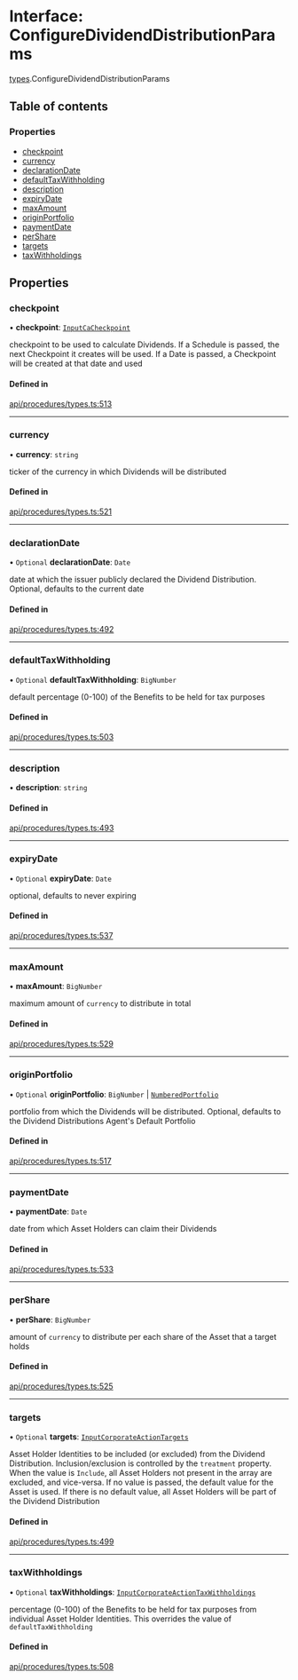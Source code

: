 # Interface: ConfigureDividendDistributionParams

[types](../wiki/types).ConfigureDividendDistributionParams

## Table of contents

### Properties

- [checkpoint](../wiki/types.ConfigureDividendDistributionParams#checkpoint)
- [currency](../wiki/types.ConfigureDividendDistributionParams#currency)
- [declarationDate](../wiki/types.ConfigureDividendDistributionParams#declarationdate)
- [defaultTaxWithholding](../wiki/types.ConfigureDividendDistributionParams#defaulttaxwithholding)
- [description](../wiki/types.ConfigureDividendDistributionParams#description)
- [expiryDate](../wiki/types.ConfigureDividendDistributionParams#expirydate)
- [maxAmount](../wiki/types.ConfigureDividendDistributionParams#maxamount)
- [originPortfolio](../wiki/types.ConfigureDividendDistributionParams#originportfolio)
- [paymentDate](../wiki/types.ConfigureDividendDistributionParams#paymentdate)
- [perShare](../wiki/types.ConfigureDividendDistributionParams#pershare)
- [targets](../wiki/types.ConfigureDividendDistributionParams#targets)
- [taxWithholdings](../wiki/types.ConfigureDividendDistributionParams#taxwithholdings)

## Properties

### checkpoint

• **checkpoint**: [`InputCaCheckpoint`](../wiki/api.entities.Asset.Checkpoints.types#inputcacheckpoint)

checkpoint to be used to calculate Dividends. If a Schedule is passed, the next Checkpoint it creates will be used.
  If a Date is passed, a Checkpoint will be created at that date and used

#### Defined in

[api/procedures/types.ts:513](https://github.com/PolymathNetwork/polymesh-sdk/blob/c6fe1be3/src/api/procedures/types.ts#L513)

___

### currency

• **currency**: `string`

ticker of the currency in which Dividends will be distributed

#### Defined in

[api/procedures/types.ts:521](https://github.com/PolymathNetwork/polymesh-sdk/blob/c6fe1be3/src/api/procedures/types.ts#L521)

___

### declarationDate

• `Optional` **declarationDate**: `Date`

date at which the issuer publicly declared the Dividend Distribution. Optional, defaults to the current date

#### Defined in

[api/procedures/types.ts:492](https://github.com/PolymathNetwork/polymesh-sdk/blob/c6fe1be3/src/api/procedures/types.ts#L492)

___

### defaultTaxWithholding

• `Optional` **defaultTaxWithholding**: `BigNumber`

default percentage (0-100) of the Benefits to be held for tax purposes

#### Defined in

[api/procedures/types.ts:503](https://github.com/PolymathNetwork/polymesh-sdk/blob/c6fe1be3/src/api/procedures/types.ts#L503)

___

### description

• **description**: `string`

#### Defined in

[api/procedures/types.ts:493](https://github.com/PolymathNetwork/polymesh-sdk/blob/c6fe1be3/src/api/procedures/types.ts#L493)

___

### expiryDate

• `Optional` **expiryDate**: `Date`

optional, defaults to never expiring

#### Defined in

[api/procedures/types.ts:537](https://github.com/PolymathNetwork/polymesh-sdk/blob/c6fe1be3/src/api/procedures/types.ts#L537)

___

### maxAmount

• **maxAmount**: `BigNumber`

maximum amount of `currency` to distribute in total

#### Defined in

[api/procedures/types.ts:529](https://github.com/PolymathNetwork/polymesh-sdk/blob/c6fe1be3/src/api/procedures/types.ts#L529)

___

### originPortfolio

• `Optional` **originPortfolio**: `BigNumber` \| [`NumberedPortfolio`](../wiki/api.entities.NumberedPortfolio.NumberedPortfolio)

portfolio from which the Dividends will be distributed. Optional, defaults to the Dividend Distributions Agent's Default Portfolio

#### Defined in

[api/procedures/types.ts:517](https://github.com/PolymathNetwork/polymesh-sdk/blob/c6fe1be3/src/api/procedures/types.ts#L517)

___

### paymentDate

• **paymentDate**: `Date`

date from which Asset Holders can claim their Dividends

#### Defined in

[api/procedures/types.ts:533](https://github.com/PolymathNetwork/polymesh-sdk/blob/c6fe1be3/src/api/procedures/types.ts#L533)

___

### perShare

• **perShare**: `BigNumber`

amount of `currency` to distribute per each share of the Asset that a target holds

#### Defined in

[api/procedures/types.ts:525](https://github.com/PolymathNetwork/polymesh-sdk/blob/c6fe1be3/src/api/procedures/types.ts#L525)

___

### targets

• `Optional` **targets**: [`InputCorporateActionTargets`](../wiki/types#inputcorporateactiontargets)

Asset Holder Identities to be included (or excluded) from the Dividend Distribution. Inclusion/exclusion is controlled by the `treatment`
  property. When the value is `Include`, all Asset Holders not present in the array are excluded, and vice-versa. If no value is passed,
  the default value for the Asset is used. If there is no default value, all Asset Holders will be part of the Dividend Distribution

#### Defined in

[api/procedures/types.ts:499](https://github.com/PolymathNetwork/polymesh-sdk/blob/c6fe1be3/src/api/procedures/types.ts#L499)

___

### taxWithholdings

• `Optional` **taxWithholdings**: [`InputCorporateActionTaxWithholdings`](../wiki/types#inputcorporateactiontaxwithholdings)

percentage (0-100) of the Benefits to be held for tax purposes from individual Asset Holder Identities.
  This overrides the value of `defaultTaxWithholding`

#### Defined in

[api/procedures/types.ts:508](https://github.com/PolymathNetwork/polymesh-sdk/blob/c6fe1be3/src/api/procedures/types.ts#L508)
